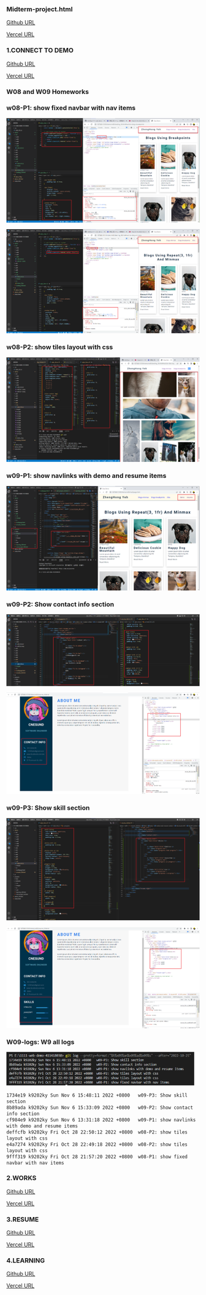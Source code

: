 ### Midterm-project.html

[Github URL](https://github.com/k9202ky/1111-web-demo-411418030/blob/main/projects/midterm/mid-project_30.html)

[Vercel URL](https://1111-web-demo-411418030-8j4p.vercel.app/projects/midterm/mid-project_30.html)

### 1.CONNECT TO DEMO

[Github URL](https://github.com/k9202ky/1111-web-demo-411418030/blob/main/demo_30.html)

[Vercel URL](https://1111-web-demo-411418030-8j4p.vercel.app/demo_30.html)

### W08 and W09 Homeworks

### w08-P1: show fixed navbar with nav items

![](w08-p1-1.png)

![](w08-p1-2.png)

### w08-P2: show tiles layout with css

![](w08-p2.png)

### w09-P1: show navlinks with demo and resume items

![](w09-p1.png)

### w09-P2: Show contact info section

![](w09-p2-1.png)

![](w09-p2-2.png)

### w09-P3: Show skill section

![](w09-p3-1.png)

![](w09-p3-2.png)

### W09-logs: W9 all logs

![](w08-logs.png)

```
1734e19 k9202ky Sun Nov 6 15:48:11 2022 +0800   w09-P3: Show skill section
8b89ada k9202ky Sun Nov 6 15:33:09 2022 +0800   w09-P2: Show contact info section
cf984e9 k9202ky Sun Nov 6 13:31:18 2022 +0800   w09-P1: show navlinks with demo and resume items
deffcfb k9202ky Fri Oct 28 22:50:12 2022 +0800  w08-P2: show tiles layout with css
e4a7274 k9202ky Fri Oct 28 22:49:18 2022 +0800  w08-P2: show tiles layout with css
9fff319 k9202ky Fri Oct 28 21:57:20 2022 +0800  w08-P1: show fixed navbar with nav items
```

### 2.WORKS

[Github URL](https://github.com/k9202ky/1111-web-demo-411418030/blob/main/projects/midterm/works.html)


[Vercel URL](https://1111-web-demo-411418030-8j4p.vercel.app/projects/midterm/works.html)

### 3.RESUME

[Github URL](https://github.com/k9202ky/1111-web-demo-411418030/blob/main/projects/midterm/resume_30.html)

[Vercel URL](https://1111-web-demo-411418030-8j4p.vercel.app/projects/midterm/resume_30.html)

### 4.LEARNING

[Github URL](https://github.com/k9202ky/1111-web-demo-411418030/blob/main/projects/midterm/learning_30.html)

[Vercel URL](https://1111-web-demo-411418030-8j4p.vercel.app/projects/midterm/learning_30.html)
